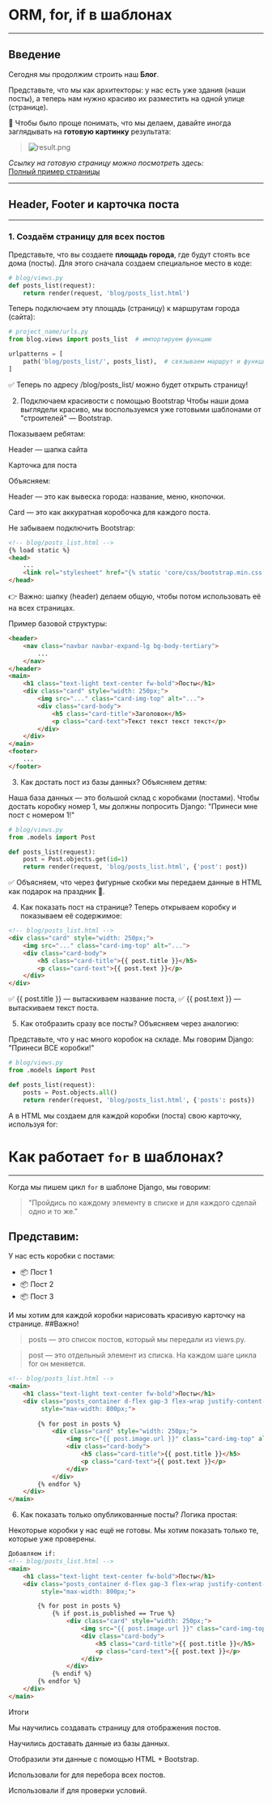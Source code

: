 # ORM, for, if в шаблонах

---

## Введение

Сегодня мы продолжим строить наш **Блог**.

Представьте, что мы как архитекторы: у нас есть уже здания (наши посты), а теперь нам нужно красиво их разместить на одной улице (странице).

🎨 Чтобы было проще понимать, что мы делаем, давайте иногда заглядывать на **готовую картинку** результата:
> ![result.png](imgs/result.png)

_Ссылку на готовую страницу можно посмотреть здесь:_  
[Полный пример страницы](index.html)

---

## Header, Footer и карточка поста

---

### 1. Создаём страницу для всех постов

Представьте, что вы создаете **площадь города**, где будут стоять все дома (посты). Для этого сначала создаем специальное место в коде:

```python
# blog/views.py
def posts_list(request):
    return render(request, 'blog/posts_list.html')
```
Теперь подключаем эту площадь (страницу) к маршрутам города (сайта):
```python
# project_name/urls.py
from blog.views import posts_list  # импортируем функцию

urlpatterns = [
    path('blog/posts_list/', posts_list),  # связываем маршрут и функцию
]
```
✅ Теперь по адресу /blog/posts_list/ можно будет открыть страницу!

2. Подключаем красивости с помощью Bootstrap
Чтобы наши дома выглядели красиво, мы воспользуемся уже готовыми шаблонами от "строителей" — Bootstrap.

Показываем ребятам:

Header — шапка сайта

Карточка для поста

Объясняем:

Header — это как вывеска города: название, меню, кнопочки.

Card — это как аккуратная коробочка для каждого поста.

Не забываем подключить Bootstrap:

```html
<!-- blog/posts_list.html -->
{% load static %}
<head>
    ...
    <link rel="stylesheet" href="{% static 'core/css/bootstrap.min.css' %}">
</head>
```
👉 Важно: шапку (header) делаем общую, чтобы потом использовать её на всех страницах.

Пример базовой структуры:

```html
<header>
    <nav class="navbar navbar-expand-lg bg-body-tertiary">
        ...
    </nav>
</header>
<main>
    <h1 class="text-light text-center fw-bold">Посты</h1>
    <div class="card" style="width: 250px;">
        <img src="..." class="card-img-top" alt="...">
        <div class="card-body">
            <h5 class="card-title">Заголовок</h5>
            <p class="card-text">Текст текст текст текст</p>
        </div>
    </div>
</main>
<footer>
    ...
</footer>
```
3. Как достать пост из базы данных?
Объясняем детям:

Наша база данных — это большой склад с коробками (постами). Чтобы достать коробку номер 1, мы должны попросить Django: "Принеси мне пост с номером 1!"

```python
# blog/views.py
from .models import Post

def posts_list(request):
    post = Post.objects.get(id=1)
    return render(request, 'blog/posts_list.html', {'post': post})
```
✅ Объясняем, что через фигурные скобки мы передаем данные в HTML как подарок на праздник 🎁.

4. Как показать пост на странице?
Теперь открываем коробку и показываем её содержимое:

```html
<!-- blog/posts_list.html -->
<div class="card" style="width: 250px;">
    <img src="..." class="card-img-top" alt="...">
    <div class="card-body">
        <h5 class="card-title">{{ post.title }}</h5>
        <p class="card-text">{{ post.text }}</p>
    </div>
</div>
```
✅ {{ post.title }} — вытаскиваем название поста,
✅ {{ post.text }} — вытаскиваем текст поста.

5. Как отобразить сразу все посты?
Объясняем через аналогию:

Представьте, что у нас много коробок на складе. Мы говорим Django: "Принеси ВСЕ коробки!"

```python
# blog/views.py
from .models import Post

def posts_list(request):
    posts = Post.objects.all()
    return render(request, 'blog/posts_list.html', {'posts': posts})
```
А в HTML мы создаем для каждой коробки (поста) свою карточку, используя for:
# Как работает `for` в шаблонах?

---

Когда мы пишем цикл `for` в шаблоне Django, мы говорим:

> "Пройдись по каждому элементу в списке и для каждого сделай одно и то же."

## Представим:

У нас есть коробки с постами:

- 📦 Пост 1
- 📦 Пост 2
- 📦 Пост 3

И мы хотим для каждой коробки нарисовать красивую карточку на странице.
##Важно!
>posts — это список постов, который мы передали из views.py.

>post — это отдельный элемент из списка. На каждом шаге цикла for он меняется.

```html
<!-- blog/posts_list.html -->
<main>
    <h1 class="text-light text-center fw-bold">Посты</h1>
    <div class="posts_container d-flex gap-3 flex-wrap justify-content-center mx-auto" 
         style="max-width: 800px;">
         
        {% for post in posts %}
            <div class="card" style="width: 250px;">
                <img src="{{ post.image.url }}" class="card-img-top" alt="...">
                <div class="card-body">
                    <h5 class="card-title">{{ post.title }}</h5>
                    <p class="card-text">{{ post.text }}</p>
                </div>
            </div>
        {% endfor %}
    </div>
</main>
```
6. Как показать только опубликованные посты?
Логика простая:

Некоторые коробки у нас ещё не готовы. Мы хотим показать только те, которые уже проверены.
```html
Добавляем if:
<!-- blog/posts_list.html -->
<main>
    <h1 class="text-light text-center fw-bold">Посты</h1>
    <div class="posts_container d-flex gap-3 flex-wrap justify-content-center mx-auto" 
         style="max-width: 800px;">

        {% for post in posts %}
            {% if post.is_published == True %}
                <div class="card" style="width: 250px;">
                    <img src="{{ post.image.url }}" class="card-img-top" alt="...">
                    <div class="card-body">
                        <h5 class="card-title">{{ post.title }}</h5>
                        <p class="card-text">{{ post.text }}</p>
                    </div>
                </div>
            {% endif %}
        {% endfor %}
    </div>
</main>
```
Итоги

Мы научились создавать страницу для отображения постов.

Научились доставать данные из базы данных.

Отобразили эти данные с помощью HTML + Bootstrap.

Использовали for для перебора всех постов.

Использовали if для проверки условий.
